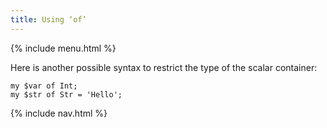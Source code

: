 ```yaml
---
title: Using ‘of’
---
```


{% include menu.html %}

Here is another possible syntax to restrict the type of the scalar container:

    my $var of Int;
    my $str of Str = 'Hello';

{% include nav.html %}
